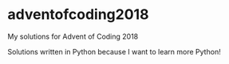 # adventofcoding2018

My solutions for Advent of Coding 2018 

Solutions written in Python because I want to learn more Python!
